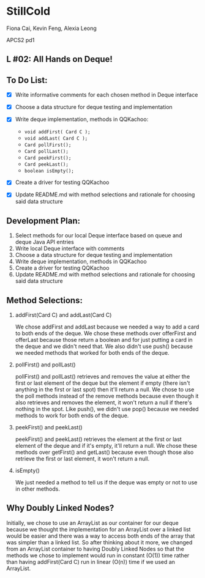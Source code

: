 # StillCold
Fiona Cai, Kevin Feng, Alexia Leong

APCS2 pd1
## L #02: All Hands on Deque!

## To Do List:
- [X] Write informative comments for each chosen method in Deque interface
- [X] Choose a data structure for deque testing and implementation
- [X] Write deque implementation, methods in QQKachoo:
     - ```void addFirst( Card C ); ```
     - ```void addLast( Card C ); ```
     - ```Card pollFirst(); ```
     - ```Card pollLast(); ```
     - ```Card peekFirst(); ```
     - ```Card peekLast(); ```
     - ```boolean isEmpty(); ```

- [X] Create a driver for testing QQKachoo
- [X] Update README.md with method selections and rationale for choosing said data structure

## Development Plan:
1. Select methods for our local Deque interface based on queue and deque Java API entries
2. Write local Deque interface with comments
3. Choose a data structure for deque testing and implementation
4. Write deque implementation, methods in QQKachoo
5. Create a driver for testing QQKachoo
6. Update README.md with method selections and rationale for choosing said data structure

## Method Selections:
1. addFirst(Card C) and addLast(Card C)

      We chose addFirst and addLast because we needed a way to add a card to both ends of the deque. We chose these methods over offerFirst and offerLast because those return a boolean and for just putting a card in the deque and we didn't need that. We also didn't use push() because we needed methods that worked for both ends of the deque.  
         
2. pollFirst() and pollLast()

      pollFirst() and pollLast() retrieves and removes the value at either the first or last element of the deque but the element if empty (there isn't anything in the first or last spot) then it'll return a null. We chose to use the poll methods instead of the remove methods because even though it also retrieves and removes the element, it won't return a null if there's nothing in the spot. Like push(), we didn't use pop() because we needed methods to work for both ends of the deque.
      
3. peekFirst() and peekLast()

      peekFirst() and peekLast() retrieves the element at the first or last element of the deque and if it's empty, it'll return a null. We chose these methods over getFirst() and getLast() because even though those also retrieve the first or last element, it won't return a null.
      
4. isEmpty()

      We just needed a method to tell us if the deque was empty or not to use in other methods.

## Why Doubly Linked Nodes?

   Initially, we chose to use an ArrayList as our container for our deque because we thought the implementation for an ArrayList over a linked list would be easier and there was a way to access both ends of the array that was simpler than a linked list. So after thinking about it more, we changed from an ArrayList container to having Doubly Linked Nodes so that the methods we chose to implement would run in constant (O(1)) time rather than having addFirst(Card C) run in linear (O(n)) time if we used an ArrayList.

